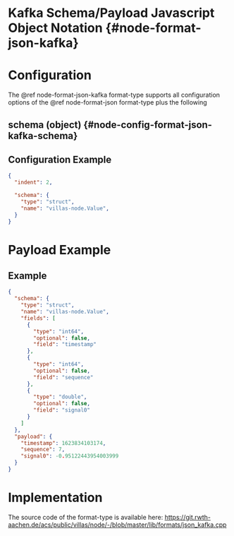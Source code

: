 # Kafka Schema/Payload Javascript Object Notation {#node-format-json-kafka}

# Configuration

The @ref node-format-json-kafka format-type supports all configuration options of the @ref node-format-json format-type plus the following

## schema (object) {#node-config-format-json-kafka-schema}

## Configuration Example

```json
{
  "indent": 2,

  "schema": {
    "type": "struct",
    "name": "villas-node.Value",
  }
}
```

# Payload Example

## Example

```json
{
  "schema": {
    "type": "struct",
    "name": "villas-node.Value",
    "fields": [
      {
        "type": "int64",
        "optional": false,
        "field": "timestamp"
      },
      {
        "type": "int64",
        "optional": false,
        "field": "sequence"
      },
      {
        "type": "double",
        "optional": false,
        "field": "signal0"
      }
    ]
  },
  "payload": {
    "timestamp": 1623834103174,
    "sequence": 7,
    "signal0": -0.95122443954003999
  }
}
```

# Implementation

The source code of the format-type is available here:
https://git.rwth-aachen.de/acs/public/villas/node/-/blob/master/lib/formats/json_kafka.cpp
